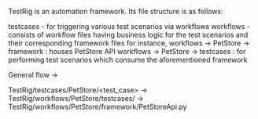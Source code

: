 TestRig is an automation framework. Its file structure is as follows:

testcases - for triggering various test scenarios via workflows
workflows - consists of workflow files having business logic for the test scenarios and their corresponding framework files
for instance, 
workflows -> PetStore -> framework : houses PetStore API
workflows -> PetStore -> testcases : for performing test scenarios which consume the aforementioned framework

General flow -> 

TestRig/testcases/PetStore/<test_case> -> TestRig/workflows/PetStore/testcases/<workflow> -> TestRig/workflows/PetStore/framework/PetStoreApi.py
